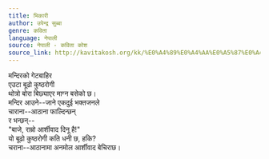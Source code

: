 ```yaml
---
title: भिकारी
author: उपेन्द्र सुब्बा
genre: कविता
language: नेपाली
source: नेपाली - कविता कोश
source_link: http://kavitakosh.org/kk/%E0%A4%89%E0%A4%AA%E0%A5%87%E0%A4%A8%E0%A5%8D%E0%A4%A6%E0%A5%8D%E0%A4%B0_%E0%A4%B8%E0%A5%81%E0%A4%AC%E0%A5%8D%E0%A4%AC%E0%A4%BE
---
```


मन्दिरको गेटबाहिर  
एउटा बूढो कुष्ठरोगी  
थोत्रो बोरा बिछ्याएर माग्न बसेको छ।  
मन्दिर आउने--जाने एकदुई भक्तजनले  
चाराना--आठाना फाल्दिन्छन्  
र भन्छन्--  
"बाजे, राम्रो आर्शीवाद दिनू है!"  
यो बूढो कुष्ठरोगी कति धनी छ, हकि?  
चराना--आठानामा अनमोल आर्शीवाद बेचिराछ।
